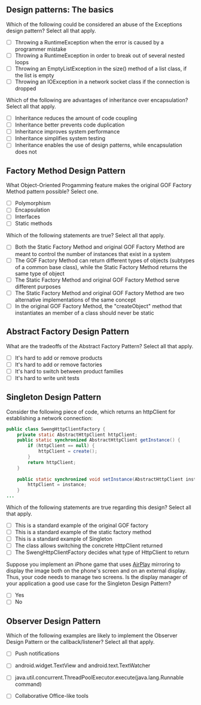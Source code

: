 ## Design patterns: The basics

Which of the following could be considered an abuse of the Exceptions design pattern? Select all that apply.

- [ ] Throwing a RuntimeException when the error is caused by a programmer mistake
- [ ] Throwing a RuntimeException in order to break out of several nested loops 
- [ ] Throwing an EmptyListException in the size() method of a list class, if the list is empty 
- [ ] Throwing an IOException in a network socket class if the connection is dropped

Which of the following are advantages of inheritance over encapsulation? Select all that apply.

- [ ] Inheritance reduces the amount of code coupling
- [ ] Inheritance better prevents code duplication 
- [ ] Inheritance improves system performance
- [ ] Inheritance simplifies system testing
- [ ] Inheritance enables the use of design patterns, while encapsulation does not

## Factory Method Design Pattern

What Object-Oriented Progamming feature makes the original GOF Factory Method pattern possible? Select one.

- [ ] Polymorphism 
- [ ] Encapsulation
- [ ] Interfaces
- [ ] Static methods

Which of the following statements are true? Select all that apply.

- [ ] Both the Static Factory Method and original GOF Factory Method are meant to control the number of instances that exist in a system
- [ ] The GOF Factory Method can return different types of objects (subtypes of a common base class), while the Static Factory Method returns the same type of object 
- [ ] The Static Factory Method and original GOF Factory Method serve different purposes 
- [ ] The Static Factory Method and original GOF Factory Method are two alternative implementations of the same concept
- [ ] In the original GOF Factory Method, the "createObject" method that instantiates an member of a class should never be static 

## Abstract Factory Design Pattern

What are the tradeoffs of the Abstract Factory Pattern? Select all that apply.

- [ ] It's hard to add or remove products 
- [ ] It's hard to add or remove factories
- [ ] It's hard to switch between product families
- [ ] It's hard to write unit tests

## Singleton Design Pattern

Consider the following piece of code, which returns an httpClient for establishing a network connection:

```java
public class SwengHttpClientFactory {
    private static AbstractHttpClient httpClient;
    public static synchronized AbstractHttpClient getInstance() {
        if (httpClient == null) {
            httpClient = create();
        }
        return httpClient;
    }
    
    public static synchronized void setInstance(AbstractHttpClient instance) {
        httpClient = instance;
    }
...
```

Which of the following statements are true regarding this design? Select all that apply.

- [ ] This is a standard example of the original GOF factory
- [ ] This is a standard example of the static factory method
- [ ] This is a standard example of Singleton
- [ ] The class allows switching the concrete HttpClient returned 
- [ ] The SwengHttpClientFactory decides what type of HttpClient to return

Suppose you implement an iPhone game that uses [AirPlay](http://en.wikipedia.org/wiki/AirPlay) mirroring to display the image both on the phone's screen and on an external display. Thus, your code needs to manage two screens. Is the display manager of your application a good use case for the Singleton Design Pattern?

- [ ] Yes 
- [ ] No

## Observer Design Pattern

Which of the following examples are likely to implement the Observer Design Pattern or the callback/listener? Select all that apply.

- [ ] Push notifications 
- [ ] android.widget.TextView and android.text.TextWatcher 
- [ ] java.util.concurrent.ThreadPoolExecutor.execute(java.lang.Runnable command)
- [ ] Collaborative Office-like tools 

